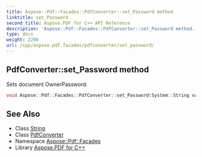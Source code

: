 ```yaml
---
title: Aspose::Pdf::Facades::PdfConverter::set_Password method
linktitle: set_Password
second_title: Aspose.PDF for C++ API Reference
description: 'Aspose::Pdf::Facades::PdfConverter::set_Password method. Sets document OwnerPassword in C++.'
type: docs
weight: 2200
url: /cpp/aspose.pdf.facades/pdfconverter/set_password/
---
```

## PdfConverter::set_Password method


Sets document OwnerPassword.

```cpp
void Aspose::Pdf::Facades::PdfConverter::set_Password(System::String value)
```

## See Also

* Class [String](../../../system/string/)
* Class [PdfConverter](../)
* Namespace [Aspose::Pdf::Facades](../../)
* Library [Aspose.PDF for C++](../../../)
